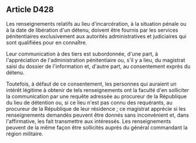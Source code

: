 Article D428
----
Les renseignements relatifs au lieu d'incarcération, à la situation pénale ou à
la date de libération d'un détenu, doivent être fournis par les services
pénitentiaires exclusivement aux autorités administratives et judiciaires qui
sont qualifiées pour en connaître.

Leur communication à des tiers est subordonnée, d'une part, à l'appréciation de
l'administration pénitentiaire ou, s'il y a lieu, du magistrat saisi du dossier
de l'information et, d'autre part, au consentement exprès du détenu.

Toutefois, à défaut de ce consentement, les personnes qui auraient un intérêt
légitime à obtenir de tels renseignements ont la faculté d'en solliciter la
communication par une requête adressée au procureur de la République du lieu de
détention ou, si ce lieu n'est pas connu des requérants, au procureur de la
République de leur résidence ; ce magistrat apprécie si les renseignements
demandés peuvent être donnés sans inconvénient et, dans l'affirmative, les fait
transmettre aux intéressés. Les renseignements peuvent de la même façon être
sollicités auprès du général commandant la région militaire.
